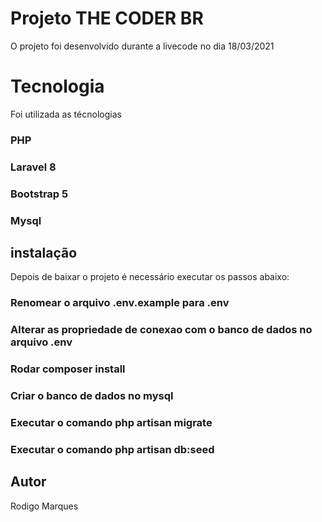 # Projeto THE CODER BR

O projeto foi desenvolvido durante a livecode no dia 18/03/2021

# Tecnologia
Foi utilizada as técnologias
### PHP
### Laravel 8
### Bootstrap 5
### Mysql

## instalação
Depois de baixar o projeto é necessário executar os passos abaixo:
### Renomear o arquivo .env.example para .env
### Alterar as propriedade de conexao com o banco de dados no arquivo .env
### Rodar composer  install
### Criar o banco de dados no mysql
### Executar o comando php artisan migrate
### Executar o comando php artisan db:seed

## Autor
Rodigo Marques

